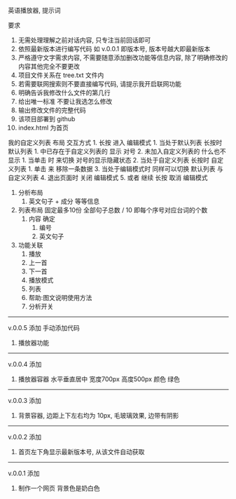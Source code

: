 英语播放器, 提示词

要求
1. 无需处理理解之前对话内容, 只专注当前回话即可
2. 依照最新版本进行编写代码 如 v.0.0.1 即版本号, 版本号越大即最新版本
3. 严格遵守文字需求内容, 不需要随意添加删改功能等信息内容, 除了明确修改的内容其他完全不要更改
4. 项目文件关系在 tree.txt 文件内
5. 若需要联网搜索则不要直接编写代码, 请提示我开启联网功能
6. 明确告诉我修改什么文件的第几行
7. 给出唯一标准 不要让我选怎么修改
8. 输出修改文件的完整代码
9. 该项目部署到 github
10. index.html 为首页




我的自定义列表 布局 交互方式
        1.  长按 进入 编辑模式 
            1.  当处于默认列表 长按时 默认列表
                1.  中已存在于自定义列表的 显示 对号
                2.  未加入自定义列表的 什么也不显示
                    1.  当单击 时 来切换 对号的显示隐藏状态
            2.  当处于自定义列表 长按时 自定义列表
                1.  单击 来 移除一条数据
            3.  当处于编辑模式时 同样可以切换 默认列表 与 自定义列表
            4.  退出页面时 关闭 编辑模式
            5.  或者 继续 长按 取消 编辑模式


1.  分析布局
    1.  英文句子 + 成分 等等信息
2.  列表布局 固定最多10份 全部句子总数 / 10 即每个序号对应台词的个数
    1.  内容 确定 
        1.  编号
        2.  英文句子
3.  功能关联
    1.  播放
    2.  上一首
    3.  下一首
    4.  播放模式
    5.  列表
    6.  帮助:图文说明使用方法
    7.  分析开关

---
v.0.0.5
添加 手动添加代码
1. 播放器功能
---
v.0.0.4 
添加
1. 播放器容器 水平垂直居中 宽度700px 高度500px 颜色 绿色
---
v.0.0.3
添加
1. 背景容器, 边距上下左右均为 10px, 毛玻璃效果, 边带有阴影
---
v.0.0.2
添加
1. 首页左下角显示最新版本号, 从该文件自动获取
---
v.0.0.1
添加
1. 制作一个网页 背景色是奶白色 
